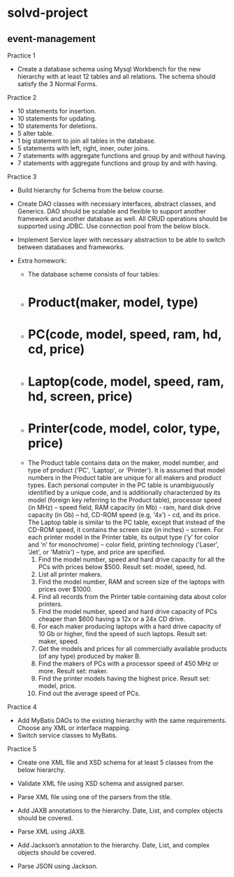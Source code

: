 # solvd-project

## event-management

Practice 1

- Create a database schema using Mysql Workbench for the new hierarchy with at least 12 tables and all relations. The schema should satisfy the 3
  Normal Forms.

Practice 2

- 10 statements for insertion.
- 10 statements for updating.
- 10 statements for deletions.
- 5 alter table.
- 1 big statement to join all tables in the database.
- 5 statements with left, right, inner, outer joins.
- 7 statements with aggregate functions and group by and without having.
- 7 statements with aggregate functions and group by and with having.

Practice 3

- Build hierarchy for Schema from the below course.
- Create DAO classes with necessary interfaces, abstract classes, and Generics. DAO should be scalable and flexible to support another framework
  and another database as well. All CRUD operations should be supported using JDBC. Use connection pool from the below block.
- Implement Service layer with necessary abstraction to be able to switch between databases and frameworks.

- Extra homework:
    - The database scheme consists of four tables:
    - # Product(maker, model, type)
    - # PC(code, model, speed, ram, hd, cd, price)
    - # Laptop(code, model, speed, ram, hd, screen, price)
    - # Printer(code, model, color, type, price)
    - The Product table contains data on the maker, model number, and type of product ('PC', 'Laptop', or 'Printer'). It is assumed that model
      numbers
      in the Product table are unique for all makers and product types. Each personal computer in the PC table is unambiguously identified by a unique
      code, and is additionally characterized by its model (foreign key referring to the Product table), processor speed (in MHz) – speed field, RAM
      capacity (in Mb) - ram, hard disk drive capacity (in Gb) – hd, CD-ROM speed (e.g, '4x') - cd, and its price. The Laptop table is similar to
      the PC table, except that instead of the CD-ROM speed, it contains the screen size (in inches) – screen. For each printer model in the
      Printer table, its output type (‘y’ for color and ‘n’ for monochrome) – color field, printing technology ('Laser', 'Jet', or 'Matrix') –
      type, and price are specified.
        1. Find the model number, speed and hard drive capacity for all the PCs with prices below $500. Result set: model, speed, hd.
        2. List all printer makers.
        3. Find the model number, RAM and screen size of the laptops with prices over $1000.
        4. Find all records from the Printer table containing data about color printers.
        5. Find the model number, speed and hard drive capacity of PCs cheaper than $600 having a 12x or a 24x CD drive.
        6. For each maker producing laptops with a hard drive capacity of 10 Gb or higher, find the speed of such laptops. Result set: maker, speed.
        7. Get the models and prices for all commercially available products (of any type) produced by maker B.
        8. Find the makers of PCs with a processor speed of 450 MHz or more. Result set: maker.
        9. Find the printer models having the highest price. Result set: model, price.
        10. Find out the average speed of PCs.

Practice 4

- Add MyBatis DAOs to the existing hierarchy with the same requirements. Choose any XML or interface mapping.
- Switch service classes to MyBatis.

Practice 5

- Create one XML file and XSD schema for at least 5 classes from the below hierarchy.
- Validate XML file using XSD schema and assigned parser.
- Parse XML file using one of the parsers from the title.

- Add JAXB annotations to the hierarchy. Date, List, and complex objects should be covered.
- Parse XML using JAXB.

- Add Jackson’s annotation to the hierarchy. Date, List, and complex objects should be covered.
- Parse JSON using Jackson.